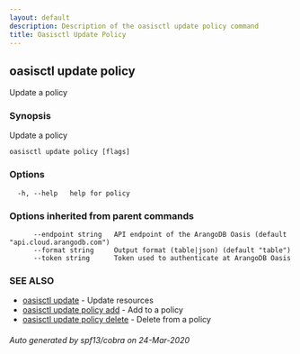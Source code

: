 ```yaml
---
layout: default
description: Description of the oasisctl update policy command
title: Oasisctl Update Policy
---
```

## oasisctl update policy

Update a policy

### Synopsis

Update a policy

```
oasisctl update policy [flags]
```

### Options

```
  -h, --help   help for policy
```

### Options inherited from parent commands

```
      --endpoint string   API endpoint of the ArangoDB Oasis (default "api.cloud.arangodb.com")
      --format string     Output format (table|json) (default "table")
      --token string      Token used to authenticate at ArangoDB Oasis
```

### SEE ALSO

* [oasisctl update](oasisctl_update.md)	 - Update resources
* [oasisctl update policy add](oasisctl_update_policy_add.md)	 - Add to a policy
* [oasisctl update policy delete](oasisctl_update_policy_delete.md)	 - Delete from a policy

###### Auto generated by spf13/cobra on 24-Mar-2020
